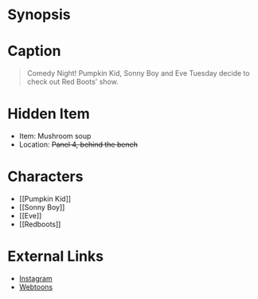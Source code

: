 # Synopsis


# Caption
> Comedy Night! Pumpkin Kid, Sonny Boy and Eve Tuesday decide to check out Red Boots' show.

# Hidden Item
* Item: Mushroom soup
* Location: <strike>Panel 4, behind the bench</strike>

# Characters
* [[Pumpkin Kid]]
* [[Sonny Boy]]
* [[Eve]]
* [[Redboots]]

# External Links
* [Instagram](https://www.instagram.com/p/CcYNE32MDiJ/?igshid=YmMyMTA2M2Y=)
* [Webtoons](https://www.webtoons.com/en/challenge/twistwood-tales/107-comedy-night/viewer?title_no=344740&episode_no=117)